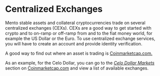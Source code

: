 # Centralized Exchanges

Mento stable assets and collateral cryptocurrencies trade on several centralized exchanges (CEXs). CEXs are a good way to get started with crypto and to on-ramp or off-ramp from and to the fiat money world, for example the US Dollar or the Euro. To use centralized exchange services, you will have to create an account and provide identity verification.&#x20;

A good way to find out where an asset is trading is [Coinmarketcap.com.](https://coinmarketcap.com/)&#x20;

As an example, for the Celo Dollar, you can go to the [_Celo Dollar Markets_](https://coinmarketcap.com/currencies/celo-dollar/) section on [Coinmarketcap.com](https://coinmarketcap.com) and view a list of available exchanges.
